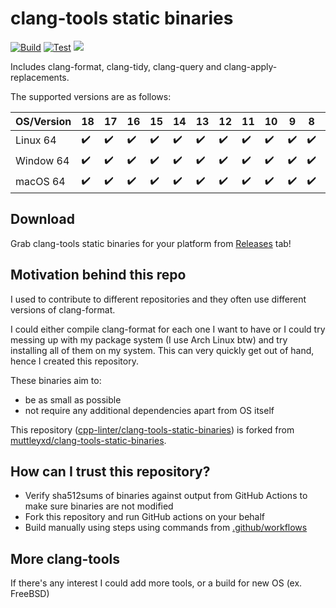 # clang-tools static binaries

[![Build](https://github.com/cpp-linter/clang-tools-static-binaries/actions/workflows/build-amd64.yml/badge.svg)](https://github.com/cpp-linter/clang-tools-static-binaries/actions/workflows/build-amd64.yml)
[![Test](https://github.com/cpp-linter/clang-tools-static-binaries/actions/workflows/test.yml/badge.svg)](https://github.com/cpp-linter/clang-tools-static-binaries/actions/workflows/test.yml)
![](https://img.shields.io/badge/platform-linux--64%20%7C%20win--64%20%7C%20osx--64%20-blue)

Includes clang-format, clang-tidy, clang-query and clang-apply-replacements. 

The supported versions are as follows:

|OS/Version |18 |17 |16 |15 |14 |13 |12 |11 |10 |9  |8  |7  |
|-----------|---|---|---|---|---|---|---|---|---|---|---|---|
|Linux 64   |✔️ |✔️|✔️|✔️ |✔️|✔️ |✔️ |✔️|✔️| ✔️|✔️|✔️ |    
|Window 64  |✔️ |✔️|✔️|✔️ |✔️|✔️ |✔️ |✔️|✔️| ✔️|✔️|✔️ |
|macOS 64   |✔️ |✔️|✔️|✔️ |✔️|✔️ |✔️ |✔️|✔️| ✔️|✔️|✔️ |

## Download

Grab clang-tools static binaries for your platform from [Releases](https://github.com/cpp-linter/clang-tools-static-binaries/releases) tab!

## Motivation behind this repo

I used to contribute to different repositories and they often use different versions of clang-format.

I could either compile clang-format for each one I want to have or I could try messing up with my package system (I use Arch Linux btw) and try installing all of them on my system.
This can very quickly get out of hand, hence I created this repository.

These binaries aim to:
- be as small as possible
- not require any additional dependencies apart from OS itself

This repository ([cpp-linter/clang-tools-static-binaries](https://github.com/cpp-linter/clang-tools-static-binaries)) is forked from [muttleyxd/clang-tools-static-binaries](https://github.com/muttleyxd/clang-tools-static-binaries).

## How can I trust this repository?

- Verify sha512sums of binaries against output from GitHub Actions to make sure binaries are not modified
- Fork this repository and run GitHub actions on your behalf
- Build manually using steps using commands from [.github/workflows](https://github.com/cpp-linter/clang-tools-static-binaries/tree/master/.github/workflows)

## More clang-tools

If there's any interest I could add more tools, or a build for new OS (ex. FreeBSD)
